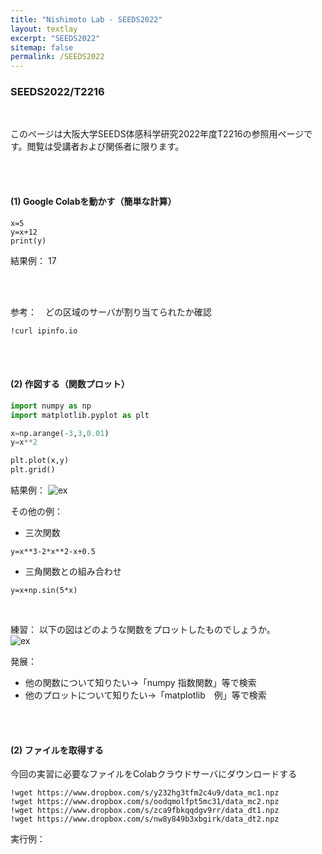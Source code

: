 ```yaml
---
title: "Nishimoto Lab - SEEDS2022"
layout: textlay
excerpt: "SEEDS2022"
sitemap: false
permalink: /SEEDS2022
---
```


### SEEDS2022/T2216
<br />


このページは大阪大学SEEDS体感科学研究2022年度T2216の参照用ページです。閲覧は受講者および関係者に限ります。

<br />
<br />

#### (1) Google Colabを動かす（簡単な計算）

```
x=5
y=x+12
print(y)
```
結果例：
17

<br />
<br />

参考：　どの区域のサーバが割り当てられたか確認
```
!curl ipinfo.io
```

<br />
<br />

#### (2) 作図する（関数プロット）

```py
import numpy as np
import matplotlib.pyplot as plt

x=np.arange(-3,3,0.01)
y=x**2

plt.plot(x,y)
plt.grid()
```
結果例：
![ex]({{site.baseurl}}/images/seeds/plot1.png)
<br />

その他の例：
- 三次関数
```
y=x**3-2*x**2-x+0.5
```
- 三角関数との組み合わせ
```
y=x+np.sin(5*x)
```
<br />

練習：
以下の図はどのような関数をプロットしたものでしょうか。<br />
![ex]({{site.baseurl}}/images/seeds/plotQ.png)



発展：
- 他の関数について知りたい→「numpy 指数関数」等で検索
- 他のプロットについて知りたい→「matplotlib　例」等で検索

<br />
<br />

#### (2) ファイルを取得する

今回の実習に必要なファイルをColabクラウドサーバにダウンロードする

```
!wget https://www.dropbox.com/s/y232hg3tfm2c4u9/data_mc1.npz
!wget https://www.dropbox.com/s/oodqmolfpt5mc31/data_mc2.npz
!wget https://www.dropbox.com/s/zca9fbkqqdgv9rr/data_dt1.npz
!wget https://www.dropbox.com/s/nw8y849b3xbgirk/data_dt2.npz
```
実行例：


<br />
